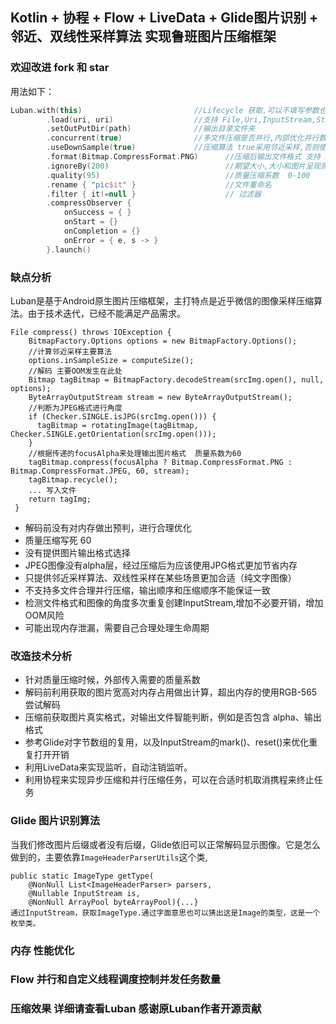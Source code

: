 ## Kotlin + 协程 + Flow + LiveData + Glide图片识别 + 邻近、双线性采样算法 实现鲁班图片压缩框架

### 欢迎改进 fork 和 star


用法如下：

```kotlin
Luban.with(this)                         //Lifecycle 获取,可以不填写参数也可使用ProcessLifecycleOwner
        .load(uri, uri)                  //支持 File,Uri,InputStream,String,和以上数据数组和集合
        .setOutPutDir(path)              //输出目录文件夹
        .concurrent(true)                //多文件压缩是否并行,内部优化并行数量防止OOM
        .useDownSample(true)             //压缩算法 true采用邻近采样,否则使用双线性采样(纯文字图片效果绝佳)
        .format(Bitmap.CompressFormat.PNG)      //压缩后输出文件格式 支持 JPG,PNG,WEBP
        .ignoreBy(200)                          //期望大小,大小和图片呈现质量不能均衡所以压缩后不一定小于此值,
        .quality(95)                            //质量压缩系数  0-100
        .rename { "pic$it" }                    //文件重命名
        .filter { it!=null }                    // 过滤器
        .compressObserver {
            onSuccess = { }
            onStart = {}
            onCompletion = {}
            onError = { e, s -> }
        }.launch()
```
### 缺点分析

Luban是基于Android原生图片压缩框架，主打特点是近乎微信的图像采样压缩算法。由于技术迭代，已经不能满足产品需求。

```
File compress() throws IOException {
    BitmapFactory.Options options = new BitmapFactory.Options();
    //计算邻近采样主要算法
    options.inSampleSize = computeSize();
    //解码 主要OOM发生在此处
    Bitmap tagBitmap = BitmapFactory.decodeStream(srcImg.open(), null, options);
    ByteArrayOutputStream stream = new ByteArrayOutputStream();
    //判断为JPEG格式进行角度
    if (Checker.SINGLE.isJPG(srcImg.open())) {
      tagBitmap = rotatingImage(tagBitmap, Checker.SINGLE.getOrientation(srcImg.open()));
    }
    //根据传递的focusAlpha来处理输出图片格式  质量系数为60
    tagBitmap.compress(focusAlpha ? Bitmap.CompressFormat.PNG : Bitmap.CompressFormat.JPEG, 60, stream);
    tagBitmap.recycle();
	... 写入文件
    return tagImg;
 }
```

- 解码前没有对内存做出预判，进行合理优化
- 质量压缩写死 60
- 没有提供图片输出格式选择
- JPEG图像没有alpha层，经过压缩后为应该使用JPG格式更加节省内存
- 只提供邻近采样算法、双线性采样在某些场景更加合适（纯文字图像）
- 不支持多文件合理并行压缩，输出顺序和压缩顺序不能保证一致
- 检测文件格式和图像的角度多次重复创建InputStream,增加不必要开销，增加OOM风险
- 可能出现内存泄漏，需要自己合理处理生命周期

### 改造技术分析

- 针对质量压缩时候，外部传入需要的质量系数
- 解码前利用获取的图片宽高对内存占用做出计算，超出内存的使用RGB-565尝试解码
- 压缩前获取图片真实格式，对输出文件智能判断，例如是否包含 alpha、输出格式
- 参考Glide对字节数组的复用，以及InputStream的mark()、reset()来优化重复打开开销
- 利用LiveData来实现监听，自动注销监听。
- 利用协程来实现异步压缩和并行压缩任务，可以在合适时机取消携程来终止任务

### Glide 图片识别算法

当我们修改图片后缀或者没有后缀，Glide依旧可以正常解码显示图像。它是怎么做到的，主要依靠`ImageHeaderParserUtils`这个类,

```
public static ImageType getType(
    @NonNull List<ImageHeaderParser> parsers,
    @Nullable InputStream is,
    @NonNull ArrayPool byteArrayPool){...}
通过InputStream，获取ImageType.通过字面意思也可以猜出这是Image的类型，这是一个枚举类。
```



### 内存 性能优化

### Flow 并行和自定义线程调度控制并发任务数量

### 压缩效果 详细请查看Luban 感谢原Luban作者开源贡献